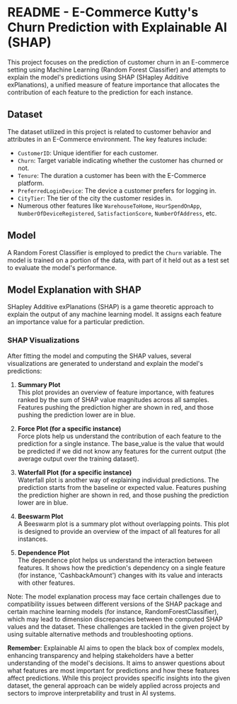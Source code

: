 # README - E-Commerce Kutty's Churn Prediction with Explainable AI (SHAP)

This project focuses on the prediction of customer churn in an E-commerce setting using Machine Learning (Random Forest Classifier) and attempts to explain the model's predictions using SHAP (SHapley Additive exPlanations), a unified measure of feature importance that allocates the contribution of each feature to the prediction for each instance.

## Dataset

The dataset utilized in this project is related to customer behavior and attributes in an E-Commerce environment. The key features include:

- `CustomerID`: Unique identifier for each customer.
- `Churn`: Target variable indicating whether the customer has churned or not.
- `Tenure`: The duration a customer has been with the E-Commerce platform.
- `PreferredLoginDevice`: The device a customer prefers for logging in.
- `CityTier`: The tier of the city the customer resides in.
- Numerous other features like `WarehouseToHome`, `HourSpendOnApp`, `NumberOfDeviceRegistered`, `SatisfactionScore`, `NumberOfAddress`, etc.

## Model

A Random Forest Classifier is employed to predict the `Churn` variable. The model is trained on a portion of the data, with part of it held out as a test set to evaluate the model's performance.

## Model Explanation with SHAP

SHapley Additive exPlanations (SHAP) is a game theoretic approach to explain the output of any machine learning model. It assigns each feature an importance value for a particular prediction.

### SHAP Visualizations

After fitting the model and computing the SHAP values, several visualizations are generated to understand and explain the model's predictions:

1. **Summary Plot** \
   This plot provides an overview of feature importance, with features ranked by the sum of SHAP value magnitudes across all samples. Features pushing the prediction higher are shown in red, and those pushing the prediction lower are in blue.

2. **Force Plot (for a specific instance)** \
   Force plots help us understand the contribution of each feature to the prediction for a single instance. The base_value is the value that would be predicted if we did not know any features for the current output (the average output over the training dataset).

3. **Waterfall Plot (for a specific instance)** \
   Waterfall plot is another way of explaining individual predictions. The prediction starts from the baseline or expected value. Features pushing the prediction higher are shown in red, and those pushing the prediction lower are in blue.

4. **Beeswarm Plot** \
   A Beeswarm plot is a summary plot without overlapping points. This plot is designed to provide an overview of the impact of all features for all instances.

5. **Dependence Plot** \
   The dependence plot helps us understand the interaction between features.  It shows how the prediction's dependency on a single feature (for instance, 'CashbackAmount') changes with its value and interacts with other features.

Note: The model explanation process may face certain challenges due to compatibility issues between different versions of the SHAP package and certain machine learning models (for instance, RandomForestClassifier), which may lead to dimension discrepancies between the computed SHAP values and the dataset. These challenges are tackled in the given project by using suitable alternative methods and troubleshooting options.

**Remember**: Explainable AI aims to open the black box of complex models, enhancing transparency and helping stakeholders have a better understanding of the model's decisions. It aims to answer questions about what features are most important for predictions and how these features affect predictions. While this project provides specific insights into the given dataset, the general approach can be widely applied across projects and sectors to improve interpretability and trust in AI systems.